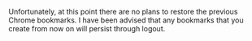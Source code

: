 Unfortunately, at this point there are no plans to restore the previous Chrome bookmarks. I have been advised that any bookmarks that you create from now on will persist through logout.
